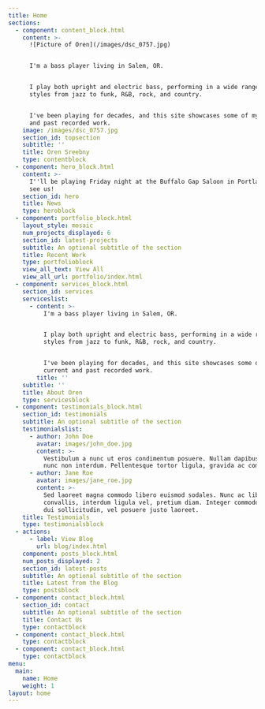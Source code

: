 ```yaml
---
title: Home
sections:
  - component: content_block.html
    content: >-
      ![Picture of Oren](/images/dsc_0757.jpg)


      I'm a bass player living in Salem, OR. 


      I play both upright and electric bass, performing in a wide range of
      styles from jazz to funk, R&B, rock, and country.


      I've been playing for decades, and this site showcases some of my current
      and past recorded work.
    image: /images/dsc_0757.jpg
    section_id: topsection
    subtitle: ''
    title: Oren Sreebny
    type: contentblock
  - component: hero_block.html
    content: >-
      I''ll be playing Friday night at the Buffalo Gap Saloon in Portland. Come
      see us!
    section_id: hero
    title: News
    type: heroblock
  - component: portfolio_block.html
    layout_style: mosaic
    num_projects_displayed: 6
    section_id: latest-projects
    subtitle: An optional subtitle of the section
    title: Recent Work
    type: portfolioblock
    view_all_text: View All
    view_all_url: portfolio/index.html
  - component: services_block.html
    section_id: services
    serviceslist:
      - content: >-
          I'm a bass player living in Salem, OR. 


          I play both upright and electric bass, performing in a wide range of
          styles from jazz to funk, R&B, rock, and country.


          I've been playing for decades, and this site showcases some of my
          current and past recorded work.
        title: ''
    subtitle: ''
    title: About Oren
    type: servicesblock
  - component: testimonials_block.html
    section_id: testimonials
    subtitle: An optional subtitle of the section
    testimonialslist:
      - author: John Doe
        avatar: images/john_doe.jpg
        content: >-
          Vestibulum a nunc ut eros condimentum posuere. Nullam dapibus quis
          nunc non interdum. Pellentesque tortor ligula, gravida ac commodo eu.
      - author: Jane Roe
        avatar: images/jane_roe.jpg
        content: >-
          Sed laoreet magna commodo libero euismod sodales. Nunc ac libero
          convallis, interdum ligula vel, pretium diam. Integer commodo sem at
          dui sollicitudin, vel posuere justo laoreet.
    title: Testimonials
    type: testimonialsblock
  - actions:
      - label: View Blog
        url: blog/index.html
    component: posts_block.html
    num_posts_displayed: 2
    section_id: latest-posts
    subtitle: An optional subtitle of the section
    title: Latest from the Blog
    type: postsblock
  - component: contact_block.html
    section_id: contact
    subtitle: An optional subtitle of the section
    title: Contact Us
    type: contactblock
  - component: contact_block.html
    type: contactblock
  - component: contact_block.html
    type: contactblock
menu:
  main:
    name: Home
    weight: 1
layout: home
---
```


